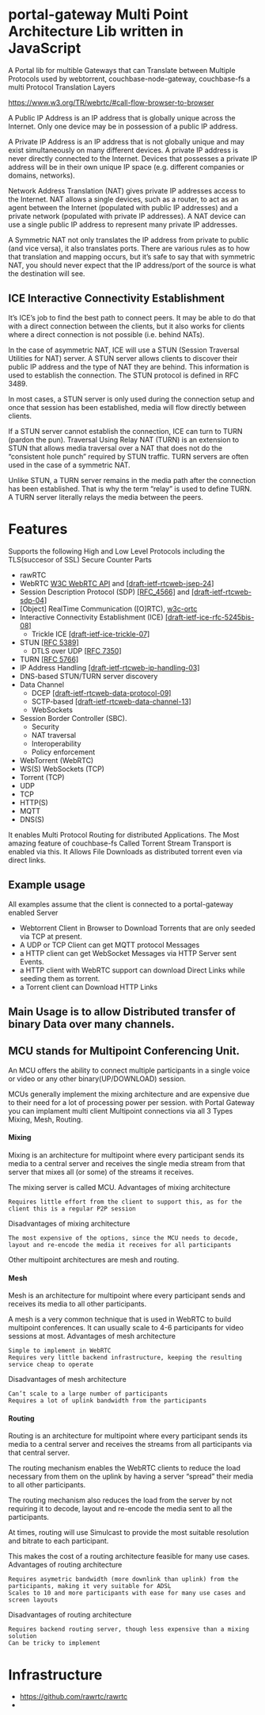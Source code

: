 # portal-gateway Multi Point Architecture Lib written in JavaScript
A Portal lib for multible Gateways that can Translate between Multiple Protocols used by webtorrent, couchbase-node-gateway, couchbase-fs a multi Protocol Translation Layers


https://www.w3.org/TR/webrtc/#call-flow-browser-to-browser
  
A Public IP Address is an IP address that is globally unique across the Internet. Only one device may be in possession of a public IP address.

A Private IP Address is an IP address that is not globally unique and may exist simultaneously on many different devices. A private IP address is never directly connected to the Internet. Devices that possesses a private IP address will be in their own unique IP space (e.g. different companies or domains, networks). 

Network Address Translation (NAT) gives private IP addresses access to the Internet. NAT allows a single devices, such as a router, to act as an agent between the Internet (populated with public IP addresses) and a private network (populated with private IP addresses). A NAT device can use a single public IP address to represent many private IP addresses.

A Symmetric NAT not only translates the IP address from private to public (and vice versa), it also translates ports. There are various rules as to how that translation and mapping occurs, but it’s safe to say that with symmetric NAT, you should never expect that the IP address/port of the source is what the destination will see.


## ICE Interactive Connectivity Establishment

It’s ICE’s job to find the best path to connect peers. It may be able to do that with a direct connection between the clients, but it also works for clients where a direct connection is not possible (i.e. behind NATs).

In the case of asymmetric NAT, ICE will use a STUN (Session Traversal Utilities for NAT) server. A STUN server allows clients to discover their public IP address and the type of NAT they are behind. This information is used to establish the connection. The STUN protocol is defined in RFC 3489.

In most cases, a STUN server is only used during the connection setup and once that session has been established, media will flow directly between clients.

If a STUN server cannot establish the connection, ICE can turn to TURN (pardon the pun). Traversal Using Relay NAT (TURN) is an extension to STUN that allows media traversal over a NAT that does not do the “consistent hole punch” required by STUN traffic. TURN servers are often used in the case of a symmetric NAT.

Unlike STUN, a TURN server remains in the media path after the connection has been established. That is why the term “relay” is used to define TURN. A TURN server literally relays the media between the peers.


# Features
Supports the following High and Low Level Protocols including the TLS(succesor of SSL) Secure Counter Parts

- rawRTC
- WebRTC [W3C WebRTC API][w3c-webrtc] and [[draft-ietf-rtcweb-jsep-24]][jsep]
- Session Description Protocol (SDP) [[RFC_4566]][sdp] and [[draft-ietf-rtcweb-sdp-04]][webrtc-sdp]
- [Object] RealTime Communication ([O]RTC), [w3c-ortc]
- Interactive Connectivity Establishment (ICE) [[draft-ietf-ice-rfc-5245bis-08]][ice]
  - Trickle ICE [[draft-ietf-ice-trickle-07]][trickle-ice]
- STUN [[RFC 5389]][stun]
  - DTLS over UDP [[RFC 7350]][stun-turn-dtls]
- TURN [[RFC 5766]][turn]
- IP Address Handling [[draft-ietf-rtcweb-ip-handling-03]][ip-handling]
- DNS-based STUN/TURN server discovery
- Data Channel
  - DCEP [[draft-ietf-rtcweb-data-protocol-09]][dcep]
  - SCTP-based [[draft-ietf-rtcweb-data-channel-13]][sctp-dc]
  - WebSockets
- Session Border Controller (SBC).
  - Security
  - NAT traversal
  - Interoperability
  - Policy enforcement  
- WebTorrent (WebRTC)
- WS(S) WebSockets (TCP)
- Torrent (TCP)
- UDP
- TCP
- HTTP(S)
- MQTT
- DNS(S)

It enables Multi Protocol Routing for distributed Applications. The Most amazing feature of couchbase-fs Called Torrent Stream Transport is enabled via this. It Allows File Downloads as distributed torrent even via direct links.

## Example usage
All examples assume that the client is connected to a portal-gateway enabled Server
- Webtorrent Client in Browser to Download Torrents that are only seeded via TCP at present.
- A UDP or TCP Client can get MQTT protocol Messages
- a HTTP client can get WebSocket Messages via HTTP Server sent Events.
- a HTTP client with WebRTC support can download Direct Links while seeding them as torrent.
- a Torrent client can Download HTTP Links

## Main Usage is to allow Distributed transfer of binary Data over many channels.

## MCU stands for Multipoint Conferencing Unit.
An MCU offers the ability to connect multiple participants in a single voice or video or any other binary(UP/DOWNLOAD) session.

MCUs generally implement the mixing architecture and are expensive due to their need for a lot of processing power per session.
with Portal Gateway you can implament multi client Multipoint connections via all 3 Types Mixing, Mesh, Routing.


#### Mixing
Mixing is an architecture for multipoint where every participant sends its media to a central server and receives the single media stream from that server that mixes all (or some) of the streams it receives.

The mixing server is called MCU.
Advantages of mixing architecture

    Requires little effort from the client to support this, as for the client this is a regular P2P session

Disadvantages of mixing architecture

    The most expensive of the options, since the MCU needs to decode, layout and re-encode the media it receives for all participants

Other multipoint architectures are mesh and routing.

#### Mesh
Mesh is an architecture for multipoint where every participant sends and receives its media to all other participants.

A mesh is a very common technique that is used in WebRTC to build multipoint conferences. It can usually scale to 4-6 participants for video sessions at most.
Advantages of mesh architecture

    Simple to implement in WebRTC
    Requires very little backend infrastructure, keeping the resulting service cheap to operate

Disadvantages of mesh architecture

    Can’t scale to a large number of participants
    Requires a lot of uplink bandwidth from the participants

#### Routing
Routing is an architecture for multipoint where every participant sends its media to a central server and receives the streams from all participants via that central server.

The routing mechanism enables the WebRTC clients to reduce the load necessary from them on the uplink by having a server “spread” their media to all other participants.

The routing mechanism also reduces the load from the server by not requiring it to decode, layout and re-encode the media sent to all the participants.

At times, routing will use Simulcast to provide the most suitable resolution and bitrate to each participant.

This makes the cost of a routing architecture feasible for many use cases.
Advantages of routing architecture

    Requires asymetric bandwidth (more downlink than uplink) from the participants, making it very suitable for ADSL
    Scales to 10 and more participants with ease for many use cases and screen layouts

Disadvantages of routing architecture

    Requires backend routing server, though less expensive than a mixing solution
    Can be tricky to implement
   
   
# Infrastructure
- https://github.com/rawrtc/rawrtc
-


[sdp]: https://tools.ietf.org/html/rfc4566
[ice]: https://tools.ietf.org/html/draft-ietf-ice-rfc5245bis-08
[trickle-ice]: https://tools.ietf.org/html/draft-ietf-ice-trickle-07
[stun]: https://tools.ietf.org/html/rfc5389
[turn]: https://tools.ietf.org/html/rfc5766
[stun-turn-dtls]: https://tools.ietf.org/html/rfc7350
[dcep]: https://tools.ietf.org/html/draft-ietf-rtcweb-data-protocol-09
[sctp-dc]: https://tools.ietf.org/html/draft-ietf-rtcweb-data-channel-13
[jsep]: https://tools.ietf.org/html/draft-ietf-rtcweb-jsep-19
[w3c-webrtc]: https://www.w3.org/TR/webrtc/
[w3c-ortc]: http://draft.ortc.org
[webrtc-sdp]: https://tools.ietf.org/html/draft-ietf-rtcweb-sdp-04
[ip-handling]: https://tools.ietf.org/html/draft-ietf-rtcweb-ip-handling-03
